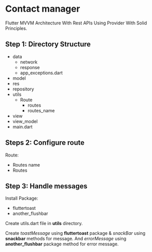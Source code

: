 # Contact manager

Flutter MVVM Architecture With Rest APIs Using Provider With Solid Principles.

## Step 1: Directory Structure

- data
  - network
  - response
  - app_exceptions.dart
- model
- res
- repository
- utils
  - Route
    - routes
    - routes_name
- view
- view_model
- main.dart

## Steps 2: Configure route

Route:

- Routes name
- Routes

## Step 3: Handle messages

Install Package:

- fluttertoast
- another_flushbar

Create utils.dart file in __utils__ directory.

Create *toastMessage* using __fluttertoast__ package & *snackBar* using __snackbar__ methods for message. And *errorMessage* using __another_flushbar__ package method for error message.

